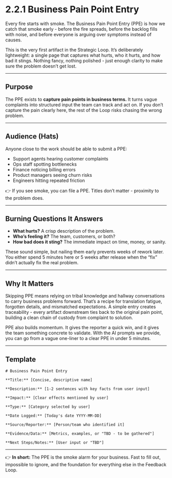 # 2.2.1 Business Pain Point Entry

Every fire starts with smoke. The Business Pain Point Entry (PPE) is how we catch that smoke early - before the fire spreads, before the backlog fills with noise, and before everyone is arguing over symptoms instead of causes.

This is the very first artifact in the Strategic Loop. It’s deliberately lightweight: a single page that captures what hurts, who it hurts, and how bad it stings. Nothing fancy, nothing polished - just enough clarity to make sure the problem doesn’t get lost.

---

## Purpose

The PPE exists to **capture pain points in business terms.** It turns vague complaints into structured input the team can track and act on. If you don’t capture the pain clearly here, the rest of the Loop risks chasing the wrong problem.

---

## Audience (Hats)

Anyone close to the work should be able to submit a PPE:

* Support agents hearing customer complaints
* Ops staff spotting bottlenecks
* Finance noticing billing errors
* Product managers seeing churn risks
* Engineers hitting repeated friction

👉 If you see smoke, you can file a PPE. Titles don’t matter - proximity to the problem does.

---

## Burning Questions It Answers

* **What hurts?** A crisp description of the problem.
* **Who’s feeling it?** The team, customers, or both?
* **How bad does it sting?** The immediate impact on time, money, or sanity.

These sound simple, but nailing them early prevents weeks of rework later. You either spend 5 minutes here or 5 weeks after release when the “fix” didn’t actually fix the real problem.

---

## Why It Matters

Skipping PPE means relying on tribal knowledge and hallway conversations to carry business problems forward. That’s a recipe for translation fatigue, forgotten details, and mismatched expectations. A simple entry creates traceability - every artifact downstream ties back to the original pain point, building a clean chain of custody from complaint to solution.

PPE also builds momentum. It gives the reporter a quick win, and it gives the team something concrete to validate. With the AI prompts we provide, you can go from a vague one-liner to a clear PPE in under 5 minutes.

---

## Template

```
# Business Pain Point Entry

**Title:** [Concise, descriptive name]

**Description:** [1-2 sentences with key facts from user input]

**Impact:** [Clear effects mentioned by user]

**Type:** [Category selected by user]

**Date Logged:** [Today's date YYYY-MM-DD]

**Source/Reporter:** [Person/team who identified it]

**Evidence/Data:** [Metrics, examples, or "TBD - to be gathered"]

**Next Steps/Notes:** [User input or "TBD"]
```

---

👉 **In short:** The PPE is the smoke alarm for your business. Fast to fill out, impossible to ignore, and the foundation for everything else in the Feedback Loop.
